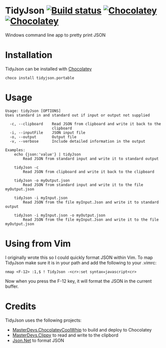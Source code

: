 # TidyJson [![Build status](https://ci.appveyor.com/api/projects/status/7pfj1a3n0c8k51yv/branch/master?svg=true)](https://ci.appveyor.com/project/jquintus/tidyjson/branch/master) [![Chocolatey](https://img.shields.io/chocolatey/dt/scriptcs.svg?style=flat-square)](https://chocolatey.org/packages/TidyJson.portable) [![Chocolatey](https://img.shields.io/chocolatey/v/git.svg?style=flat-square)](https://chocolatey.org/packages/TidyJson.portable)

Windows command line app to pretty print JSON 

# Installation
TidyJson can be installed with [Chocolatey](https://chocolatey.org/)

    choco install tidyjson.portable

# Usage
    Usage: tidyJson [OPTIONS]
    Uses standard in and standard out if input or output not supplied

      -c, --clipboard    Read JSON from clipboard and write it back to the
                         clipboard
      -i, --inputFile    JSON input file
      -o, --output       Output file
      -v, --verbose      Include detailed information in the output

    Examples:
        echo {json:'value'} | tidyJson
            Read JSON from standard input and write it to standard output

        tidyJson -c
            Read JSON from clipboard and write it back to the clipboard

        tidyJson -o myOutput.json
            Read JSON from standard input and write it to the file myOutput.json

        tidyJson -i myInput.json
            Read JSON from the file myInput.Json and write it to standard output

        tidyJson -i myInput.json -o myOutput.json
            Read JSON from the file myInput.Json and write it to the file myOutput.json

# Using from Vim
I originally wrote this so I could quickly format JSON within Vim.
To map TidyJson make sure it is in your path and add the following to your .vimrc:

    nmap <F-12> :1,$ ! TidyJson -<cr>:set syntax=javascript<cr>

Now when you press the F-12 key, it will format the JSON in the current buffer.

# Credits

TidyJson uses the following projects:

* [MasterDevs.ChocolateyCoolWhip](https://github.com/MasterDevs/ChocolateyCoolWhip) to build and deploy to Chocolatey
* [MasterDevs.Clippy](https://github.com/MasterDevs/Clippy) to read and write to the clipbord
* [Json.Net](http://www.newtonsoft.com/json) to format JSON
